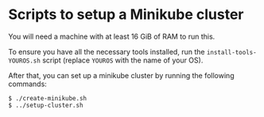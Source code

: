 Scripts to setup a Minikube cluster
===================================

You will need a machine with at least 16 GiB of RAM to run this.

To ensure you have all the necessary tools installed, run the
`install-tools-YOUROS.sh` script (replace `YOUROS` with the name of
your OS).

After that, you can set up a minikube cluster by running the following
commands:

    $ ./create-minikube.sh
    $ ../setup-cluster.sh

